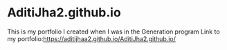 # AditiJha2.github.io
This is my portfolio I created when I was in the Generation program
Link to my portfolio:https://aditijhaa2.github.io/AditiJha2.github.io/

